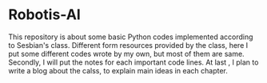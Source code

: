 # Robotis-AI
This repository is about some basic Python codes implemented according to Sesbian's class. Different form resources provided by the class, here I put some different codes wrote by my own, but most of them are same. Secondly, I will put the notes for each important code lines. At last , I plan to write a blog about the calss, to explain main ideas in each chapter.
